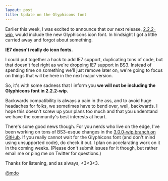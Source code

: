 ```yaml
---
layout: post
title: Update on the Glyphicons font
---
```


Earlier this week, I was excited to announce that our next release, [2.2.2-wip](https://github.com/twbs/bootstrap/tree/2.2.2-wip), would include the new Glyphicons icon font. In hindsight I got a little carried away and forgot about something.

**IE7 doesn't really do icon fonts.**

I could put together a hack to add IE7 support, duplicating tons of code, but that doesn't feel right as we're dropping IE7 support in BS3. Instead of spending time on something we'll just remove later on, we're going to focus on things that will be here in the next major version.

So, it's with some sadness that I inform you **we will not be including the Glyphicons font in 2.2.2-wip**.

Backwards compatibility is always a pain in the ass, and to avoid huge headaches for folks, we sometimes have to bend over, well, backwards. I hope this doesn't screw up your plans too much and that you understand we have the community's best interests at heart.

There's some good news though. For you nerds who live on the edge, I've been working on tons of BS3-esque changes in the [3.0.0-wip branch on GitHub](https://github.com/twbs/bootstrap/tree/3.0.0-wip). If you really cannot wait for the Glyphicons font (and don't mind using unsupported code), do check it out. I plan on accelarating work on it in the coming weeks. (Please don't submit issues for it though, but rather email me or ping me on Twitter for questions.)

Thanks for listening, and as always, <3<3<3.

[@mdo](https://twitter.com/mdo)
